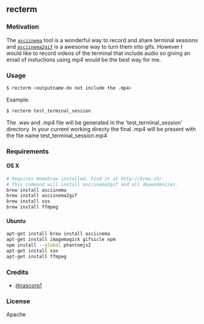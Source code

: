 ## recterm

### Motivation

The [`asciinema`] tool is a wonderful way to record and share terminal sessions and [`asciinema2gif`] is a awesome way to turn them into gifs. However I would like to record videos of the terminal that include audio so giving an email of instuctions using mp4 would be the best way for me.

### Usage

```bash
$ recterm <outputname-do not include the .mp4>
```

Example:

```bash
$ recterm test_terminal_session
```
The .wav and .mp4 file will be generated in the 'test_terminal_session' directory. In your current working directy the final .mp4 will be present with the file name test_terminal_session.mp4

### Requirements

#### OS X

```bash
# Requires Homebrew installed. Find it at http://brew.sh/.
# This command will install asciinema2gif and all dependencies.
brew install asciinema
brew install asciinema2gif
brew install sox
brew install ffmpeg
```

#### Ubuntu

```bash
apt-get install brew install asciinema
apt-get install imagemagick gifsicle npm
npm install --global phantomjs2
apt-get install sox
apt-get install ffmpeg
```

### Credits

* [@rascoro1]

### License

Apache

[`asciinema`]: https://asciinema.org/
[`asciinema2gif`]: https://github.com/tav/asciinema2gif/
[asciinema terminal recordings]: https://asciinema.org/
[@rascoro1]: https://github.com/rascoro1/
